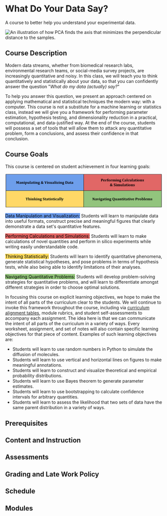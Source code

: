 # What Do Your Data Say?

A course to better help you understand your experimental data.

![An illustration of how PCA finds the axis that minimizes the perpendicular distance to the samples.](./PCA_Animation_WDYDS.gif)

## Course Description

Modern data streams, whether from biomedical research labs, environmental research teams, or social-media survey projects, are increasingly quantitative and noisy.  In this class, we will teach you to think quantitatively and statistically about your data, so that you can confidently answer the question "*What do my data (actually) say?*"

To help you answer this question, we present an approach centered on applying mathematical and statistical techniques the modern way: with a computer.  This course is not a substitute for a machine learning or statistics class, instead we will give you a framework for performing parameter estimation, hypothesis testing, and dimensionality reduction in a practical, computational, and data-justified way.  At the end of the course, students will possess a set of tools that will allow them to attack any quantitative problem, form a conclusions, and assess their confidence in that conclusion.

## Course Goals

This course is centered on student achievement in four learning goals:

![The four learning goals illustrated in a grid: "Manipulating & Visiualizing Data" in blue in the top left, "Performing Calculations and Simulations" in red in the top right, "Thinking Statistically" in yellow in the bottom left, and "Navigating Quantitative Problems" in green in the bottom right.](./CourseFiles/LearningGoals_Cropped.jpg)

<mark style="background-color: #6b9cee">Data Manipulation and Visualization:</mark> Students will learn to manipulate data into useful formats, construct precise and meaningful figures that clearly demonstrate a data set's quantitative features.

<mark style="background-color: #e26563">Performing Calculations and Simulations:</mark> Students will learn to make calculations of novel quantities and perform in silico experiments while writing easily understandable code.

<mark style="background-color: #ffda5c">Thinking Statistically:</mark> Students will learn to identify quantitative phenomena, generate statistical hypotheses, and pose problems in terms of hypothesis tests, while also being able to identify limitations of their analyses.

<mark style="background-color: #92c57a">Navigating Quantitative Problems:</mark> Students will develop problem-solving strategies for quantitative problems, and will learn to differentiate amongst different strategies in order to choose optimal solutions.

In focusing this course on explicit learning objectives, we hope to make the intent of all parts of the curriculum clear to the students.  We will continue to invoke this framework throughout the course, including via [curriculum alignment tables](./CourseFiles/CurriculumAlignmentTables), module rubrics, and student self-assessments to accompany each assignment.  The idea here is that we can communicate the intent of all parts of the curriculum in a variety of ways.  Every worksheet, assignment, and set of notes will also contain specific learning objectives for that piece of content.  Examples of such learning objectives are:

 - Students will learn to use random numbers in Python to simulate the diffusion of molecules.
 - Students will learn to use vertical and horizontal lines on figures to make meaningful annotations.
 - Students will learn to construct and visualize theoretical and empirical probability distributions.
 - Students will learn to use Bayes theorem to generate parameter estimates.
 - Students will learn to use bootstrapping to calculate confidence intervals for arbitrary quantities.
 - Students will learn to assess the likelihood that two sets of data have the same parent distribution in a variety of ways.


## Prerequisites

## Content and Instruction

## Assessments

## Grading and Late Work Policy

## Schedule

## Modules


```{tableofcontents}
```
